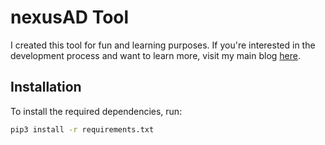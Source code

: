 # nexusAD Tool

I created this tool for fun and learning purposes. If you're interested in the development process and want to learn more, visit my main blog [here](https://mostafatoumi.github.io/).

## Installation

To install the required dependencies, run:

```bash
pip3 install -r requirements.txt
```